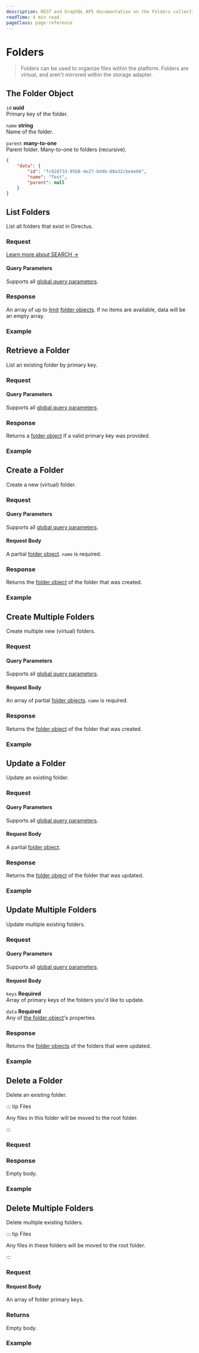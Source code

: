 ```yaml
---
description: REST and GraphQL API documentation on the Folders collection in Directus.
readTime: 4 min read
pageClass: page-reference
---
```


# Folders

> Folders can be used to organize files within the platform. Folders are virtual, and aren't mirrored within the storage
> adapter.

## The Folder Object

`id` **uuid**\
Primary key of the folder.

`name` **string**\
Name of the folder.

`parent` **many-to-one**\
Parent folder. Many-to-one to folders (recursive).

```json
{
	"data": {
		"id": "fc02d733-95b8-4e27-bd4b-08a32cbe4e66",
		"name": "Test",
		"parent": null
	}
}
```

## List Folders

List all folders that exist in Directus.

### Request

<SnippetToggler :choices="['REST', 'GraphQL', 'SDK']" label="API">
<template #rest>

`GET /folders`

`SEARCH /folders`

</template>
<template #graphql>

`POST /graphql/system`

```graphql
type Query {
	folders: directus_folders
}
```

</template>
<template #sdk>

```js
import { createDirectus } from '@directus/sdk';
import { rest, readFolders } from '@directus/sdk/rest';

const client = createDirectus('app_url').with(rest());

const result = await client.request(
	readFolders({
		fields: ['*'],
	})
);

console.log(result);
```

</template>
</SnippetToggler>

[Learn more about SEARCH ->](/reference/introduction#search-http-method)

#### Query Parameters

Supports all [global query parameters](/reference/query).

### Response

An array of up to [limit](/reference/query#limit) [folder objects](#the-folder-object). If no items are available, data
will be an empty array.

### Example

<SnippetToggler :choices="['REST', 'GraphQL', 'SDK']" label="API">
<template #rest>

`GET /folders`

`SEARCH /folders`

</template>
<template #graphql>

`POST /graphql/system`

```graphql
query {
	folders {
		name
	}
}
```

</template>
<template #sdk>

```js
import { createDirectus } from '@directus/sdk';
import { rest, readFolders } from '@directus/sdk/rest';

const client = createDirectus('https://directus.example.com').with(rest());

const result = await client.request(
	readFolders({
		fields: ['*'],
	})
);

console.log(result);
```

</template>
</SnippetToggler>

## Retrieve a Folder

List an existing folder by primary key.

### Request

<SnippetToggler :choices="['REST', 'GraphQL', 'SDK']" label="API">
<template #rest>

`GET /folders/:id`

</template>
<template #graphql>

`POST /graphql/system`

```graphql
type Query {
	folders_by_id(id: ID!): directus_folders
}
```

</template>
<template #sdk>

```js
import { createDirectus } from '@directus/sdk';
import { rest, readFolder } from '@directus/sdk/rest';

const client = createDirectus('app_url').with(rest());

const result = await client.request(
	readFolder('folder_id', {
		fields: ['*'],
	})
);

console.log(result);
```

</template>
</SnippetToggler>

#### Query Parameters

Supports all [global query parameters](/reference/query).

### Response

Returns a [folder object](#the-folder-object) if a valid primary key was provided.

### Example

<SnippetToggler :choices="['REST', 'GraphQL', 'SDK']" label="API">
<template #rest>

`GET /folders/fc02d733-95b8-4e27-bd4b-08a32cbe4e66`

</template>
<template #graphql>

`POST /graphql/system`

```graphql
query {
	folders_by_id(id: "fc02d733-95b8-4e27-bd4b-08a32cbe4e66") {
		name
	}
}
```

</template>
<template #sdk>

```js
import { createDirectus } from '@directus/sdk';
import { rest, readFolder } from '@directus/sdk/rest';

const client = createDirectus('https://directus.example.com').with(rest());

const result = await client.request(
	readFolder('a141336b-398a-44d0-ad1b-4e31b09219a1', {
		fields: ['*'],
	})
);

console.log(result);
```

</template>
</SnippetToggler>

## Create a Folder

Create a new (virtual) folder.

### Request

<SnippetToggler :choices="['REST', 'GraphQL', 'SDK']" label="API">
<template #rest>

`POST /folders`

```json
{
	"name": "value_1"
}
```

</template>
<template #graphql>

`POST /graphql/system`

```graphql
type Mutation {
	create_folders_item(data: create_directus_folders_input): directus_folders
}
```

</template>
<template #sdk>

```js
import { createDirectus } from '@directus/sdk';
import { rest, createFolder } from '@directus/sdk/rest';

const client = createDirectus('app_url').with(rest());

const result = await client.request(
	createFolder({
		name: 'value',
	})
);

console.log(result);
```

</template>
</SnippetToggler>

#### Query Parameters

Supports all [global query parameters](/reference/query).

#### Request Body

A partial [folder object](#the-folder-object). `name` is required.

### Response

Returns the [folder object](#the-folder-object) of the folder that was created.

### Example

<SnippetToggler :choices="['REST', 'GraphQL', 'SDK']" label="API">
<template #rest>

`POST /folders`

```json
{
	"name": "Nature"
}
```

</template>
<template #graphql>

`POST /graphql/system`

```graphql
mutation {
	create_folders_item(data: { name: "Nature" }) {
		id
		name
	}
}
```

</template>
<template #sdk>

```js
import { createDirectus } from '@directus/sdk';
import { rest, createFolder } from '@directus/sdk/rest';

const client = createDirectus('https://directus.example.com').with(rest());

const result = await client.request(
	createFolder({
		name: 'banner images',
	})
);

console.log(result);
```

</template>
</SnippetToggler>

## Create Multiple Folders

Create multiple new (virtual) folders.

### Request

<SnippetToggler :choices="['REST', 'GraphQL', 'SDK']" label="API">
<template #rest>

`POST /folders`

```json
[
	{
		"name": "value_1"
	},
	{
		"name": "value_2"
	}
]
```

</template>
<template #graphql>

`POST /graphql/system`

```graphql
type Mutation {
	create_folders_items(data: [create_directus_folders_input]): [directus_folders]
}
```

</template>
<template #sdk>

```js
import { createDirectus } from '@directus/sdk';
import { rest, createFolders } from '@directus/sdk/rest';

const client = createDirectus('app_url').with(rest());

const result = await client.request(
	createFolders([
		{
			name: 'value_1',
		},
		{
			name: 'value_2',
		},
	])
);

console.log(result);
```

</template>
</SnippetToggler>

#### Query Parameters

Supports all [global query parameters](/reference/query).

#### Request Body

An array of partial [folder objects](#the-folder-object). `name` is required.

### Response

Returns the [folder object](#the-folder-object) of the folder that was created.

### Example

<SnippetToggler :choices="['REST', 'GraphQL', 'SDK']" label="API">
<template #rest>

`POST /folders`

```json
[
	{
		"name": "Nature"
	},
	{
		"name": "Cities"
	}
]
```

</template>
<template #graphql>

`POST /graphql/system`

```graphql
mutation {
	create_folders_items(data: [{ name: "Nature" }, { name: "Cities" }]) {
		id
		name
	}
}
```

</template>
<template #sdk>

```js
import { createDirectus } from '@directus/sdk';
import { rest, createFolders } from '@directus/sdk/rest';

const client = createDirectus('https://directus.example.com').with(rest());

const result = await client.request(
	createFolders([
		{
			name: 'hero images',
		},
		{
			name: 'transcript pdfs',
		},
	])
);

console.log(result);
```

</template>
</SnippetToggler>

## Update a Folder

Update an existing folder.

### Request

<SnippetToggler :choices="['REST', 'GraphQL', 'SDK']" label="API">
<template #rest>

`PATCH /folders/:id`

```json
{
	"folder_object_field": "value_1"
}
```

</template>
<template #graphql>

`POST /graphql/system`

```graphql
type Mutation {
	update_folders_item(id: ID!, data: update_directus_folders_input): directus_folders
}
```

</template>
<template #sdk>

```js
import { createDirectus } from '@directus/sdk';
import { rest, updateFolder } from '@directus/sdk/rest';

const client = createDirectus('app_url').with(rest());

const result = await client.request(
	updateFolder('folder_id', {
		field: 'value',
	})
);

console.log(result);
```

</template>
</SnippetToggler>

#### Query Parameters

Supports all [global query parameters](/reference/query).

#### Request Body

A partial [folder object](#the-folder-object).

### Response

Returns the [folder object](#the-folder-object) of the folder that was updated.

### Example

<SnippetToggler :choices="['REST', 'GraphQL', 'SDK']" label="API">
<template #rest>

`PATCH /folders/fac21847-d5ce-4e4b-a288-9abafbdfbc87`

```json
{
	"parent": "d97c2e0e-293d-4eb5-9e1c-27d3460ad29d"
}
```

</template>
<template #graphql>

`POST /graphql/system`

```graphql
mutation {
	update_folders_item(
		id: "fac21847-d5ce-4e4b-a288-9abafbdfbc87"
		data: { parent: "d97c2e0e-293d-4eb5-9e1c-27d3460ad29d" }
	) {
		id
		name
	}
}
```

</template>
<template #sdk>

```js
import { createDirectus } from '@directus/sdk';
import { rest, updateFolder } from '@directus/sdk/rest';

const client = createDirectus('https://directus.example.com').with(rest());

const result = await client.request(
	updateFolder('a3c77ec8-35f0-467b-9dc5-5195c4cfdae0', {
		parent: 'a151aa85-4784-44cb-8ee8-c568e45e00fd',
	})
);

console.log(result);
```

</template>
</SnippetToggler>

## Update Multiple Folders

Update multiple existing folders.

### Request

<SnippetToggler :choices="['REST', 'GraphQL', 'SDK']" label="API">
<template #rest>

`PATCH /folders`

```json
{
	"keys": ["folder_1_key", "folder_2_key"],
	"data": {
		"folder_object_field": "value_1"
	}
}
```

</template>
<template #graphql>

`POST /graphql/system`

```graphql
type Mutation {
	update_folders_items(ids: [ID!]!, data: update_directus_folders_input): [directus_folders]
}
```

</template>
<template #sdk>

```js
import { createDirectus } from '@directus/sdk';
import { rest, updatedFolders } from '@directus/sdk/rest';

const client = createDirectus('app_url').with(rest());

const result = await client.request(updatedFolders(['folder_1_id', 'folder_2_id'], { field: 'value' }));

console.log(result);
```

</template>
</SnippetToggler>

#### Query Parameters

Supports all [global query parameters](/reference/query).

#### Request Body

`keys` **Required**\
Array of primary keys of the folders you'd like to update.

`data` **Required**\
Any of [the folder object](#the-folder-object)'s properties.

### Response

Returns the [folder objects](#the-folder-object) of the folders that were updated.

### Example

<SnippetToggler :choices="['REST', 'GraphQL', 'SDK']" label="API">
<template #rest>

`PATCH /folders`

```json
{
	"keys": ["fac21847-d5ce-4e4b-a288-9abafbdfbc87", "a5bdb793-dd85-4ac9-882a-b42862092983"],
	"data": {
		"parent": "d97c2e0e-293d-4eb5-9e1c-27d3460ad29d"
	}
}
```

</template>
<template #graphql>

`POST /graphql/system`

```graphql
mutation {
	update_folders_items(
		ids: ["fac21847-d5ce-4e4b-a288-9abafbdfbc87", "a5bdb793-dd85-4ac9-882a-b42862092983"]
		data: { parent: "d97c2e0e-293d-4eb5-9e1c-27d3460ad29d" }
	) {
		id
		name
	}
}
```

</template>
<template #sdk>

```js
import { createDirectus } from '@directus/sdk';
import { rest, updatedFolders } from '@directus/sdk/rest';

const client = createDirectus('https://directus.example.com').with(rest());

const result = await client.request(
	updatedFolders(['a3c77ec8-35f0-467b-9dc5-5195c4cfdae0', '1d8428f9-c437-4d4e-b3df-d276c605f454'], {
		parent: 'a151aa85-4784-44cb-8ee8-c568e45e00fd',
	})
);

console.log(result);
```

</template>
</SnippetToggler>

## Delete a Folder

Delete an existing folder.

::: tip Files

Any files in this folder will be moved to the root folder.

:::

### Request

<SnippetToggler :choices="['REST', 'GraphQL', 'SDK']" label="API">
<template #rest>

`DELETE /folders/:id`

</template>
<template #graphql>

`POST /graphql/system`

```graphql
type Mutation {
	delete_folders_item(id: ID!): delete_one
}
```

</template>
<template #sdk>

```js
import { createDirectus } from '@directus/sdk';
import { rest, deleteFolder } from '@directus/sdk/rest';

const client = createDirectus('app_url').with(rest());

const result = await client.request(deleteFolder('folder_id'));

console.log(result);
```

</template>
</SnippetToggler>

### Response

Empty body.

### Example

<SnippetToggler :choices="['REST', 'GraphQL', 'SDK']" label="API">
<template #rest>

`DELETE /folders/a5bdb793-dd85-4ac9-882a-b42862092983`

</template>
<template #graphql>

`POST /graphql/system`

```graphql
mutation {
	delete_folders_item(id: "fac21847-d5ce-4e4b-a288-9abafbdfbc87") {
		id
	}
}
```

</template>
<template #sdk>

```js
import { createDirectus } from '@directus/sdk';
import { rest, deleteFolder } from '@directus/sdk/rest';

const client = createDirectus('https://directus.example.com').with(rest());

const result = await client.request(deleteFolder('a3c77ec8-35f0-467b-9dc5-5195c4cfdae0'));

console.log(result);
```

</template>
</SnippetToggler>

## Delete Multiple Folders

Delete multiple existing folders.

::: tip Files

Any files in these folders will be moved to the root folder.

:::

### Request

<SnippetToggler :choices="['REST', 'GraphQL', 'SDK']" label="API">
<template #rest>

`DELETE /folders`

```json
["folder_1_key", "folder_2_key"]
```

</template>
<template #graphql>

`POST /graphql/system`

```graphql
type Mutation {
	delete_folders_items(ids: [ID!]!): delete_many
}
```

</template>
<template #sdk>

```js
import { createDirectus } from '@directus/sdk';
import { rest, deleteFolders } from '@directus/sdk/rest';

const client = createDirectus('app_url').with(rest());

const result = await client.request(deleteFolders(['folder_1_id', 'folder_2_id']));

console.log(result);
```

</template>
</SnippetToggler>

#### Request Body

An array of folder primary keys.

### Returns

Empty body.

### Example

<SnippetToggler :choices="['REST', 'GraphQL', 'SDK']" label="API">
<template #rest>

`DELETE /folders`

```json
["d97c2e0e-293d-4eb5-9e1c-27d3460ad29d", "fc02d733-95b8-4e27-bd4b-08a32cbe4e66"]
```

</template>
<template #graphql>

```graphql
mutation {
	delete_folders_items(ids: ["fac21847-d5ce-4e4b-a288-9abafbdfbc87", "a5bdb793-dd85-4ac9-882a-b42862092983"]) {
		ids
	}
}
```

</template>
<template #sdk>

```js
import { createDirectus } from '@directus/sdk';
import { rest, deleteFolders } from '@directus/sdk/rest';

const client = createDirectus('https://directus.example.com').with(rest());

const result = await client.request(
	deleteFolders(['1d8428f9-c437-4d4e-b3df-d276c605f454', 'a151aa85-4784-44cb-8ee8-c568e45e00f'])
);

console.log(result);
```

</template>
</SnippetToggler>
